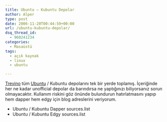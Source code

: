 ```yaml
---
title: Ubuntu – Kubuntu Depolar
author: Alper
type: post
date: 2006-11-20T00:44:59+00:00
url: /ubuntu-kubuntu-depolar/
dsq_thread_id:
  - 960241234
categories:
  - Masaüstü
tags:
  - açık kaynak
  - linux
  - ubuntu

---
```

[Trevino][1] tüm [Ubuntu][2] / Kubuntu depolarını tek bir yerde toplamış. İçeriğinde her ne kadar unofficial depolar da barındırsa ne yaptığınızı biliyorsanız sorun olmayacaktır. Kullanım riskini göz önünde bulundurun hatırlatmasını yapıp hem dapper hem edgy için blog adreslerini veriyorum.

  * Ubuntu / Kubuntu Dapper sources.list 
  * Ubuntu / Kubuntu Edgy sources.list

 [1]: http://3v1n0.tuxfamily.org/blog/
 [2]: http://www.ubuntu.com/